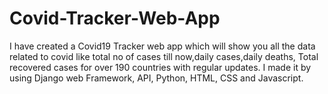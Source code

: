 # Covid-Tracker-Web-App
I have created a Covid19 Tracker web app which will show you all the data related to covid like total no of cases till now,daily cases,daily deaths, Total recovered cases for over 190 countries with regular updates. I made it by using Django web Framework, API, Python, HTML, CSS and Javascript.

